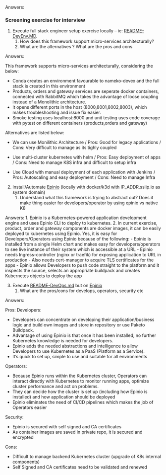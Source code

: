 Answers:

### Screening exercise for interview

1. Execute full stack engineer setup exercise locally – ie: [README-DevEnv.MD](https://github.com/gitricko/nameko-devex/blob/master/README-DevEnv.md). 
    1. How does this framework support micro-services architecturally?
    2. What are the alternatives ? What are the pros and cons
    
Answers:

This framework supports micro-services architecturally, considering the below:
- Conda creates an environment favourable to nameko-devex and the full stack is created in this environment
- Products, orders and gateway services are seperate docker containers, connected with RabbitMQ which takes the advantage of loose coupling instead of a Monolithic architecture.
- It opens different ports in the host (8000,8001,8002,8003), which makes troubleshooting and issue fix easier.
- Smoke testing uses localhost:8000 and unit testing uses code coverage with pytest on different containers (products,orders and gateway)
      
Alternatives are listed below:
- We can use Monilithic Architecture / Pros: Good for legacy applications / Cons: Very difficult to manage as its tighly coupled

- Use multi-cluster kubernetes with helm / Pros: Easy deployment of apps / Cons: Need to manage K8S infra and difficult to setup infra

- Use Cloud with manual deployment of each application with Jenkins / Pros: Autoscaling and easy deployment / Cons: Need to manage Infra
    
2. Install/Automate [Epinio](https://docs.epinio.io/installation/install_epinio) (locally with docker/k3d with IP_ADDR.sslip.io as system domain)
    1. Understand what this framework is trying to abstract out? Does it make thing easier for developers/operator by using epinio vs native K8

Answers:
    1. Epinio is a Kubernetes-powered application development engine and uses Epinio CLI to deploy to kubernetes.
    2. In current exercise, product, order and gateway components are docker images, it can be easily deployed to kubernetes using Epinio. 
    Yes, it is easy for Developers/Operators using Epinio because of the following:
    -  Epinio is installed from a single Helm chart and makes easy for developers/operators to see live instance of their system which is accessible at a URL
    -  Epinio needs Ingress-controller (nginx or traefik) for exposing application to URL in production
    -  Also needs cert-manager to acquire TLS certificates for the apps
    -  Epinio allows Developers to push code straight to the platform and it inspects the source, selects an appropriate buildpack and creates Kubernetes objects to   deploy the app


3. Execute [README-DevOps.md](https://github.com/gitricko/nameko-devex/blob/master/README-DevOps.md) but on [Epinio](https://github.com/epinio/epinio)
    1. What are the pros/cons for develops, operators, security etc
     
Answers:

Pros:
Developers:
-  Developers can concentrate on developing their application/business logic and build own images and store in repository or use Paketo Buildpack.
-  Advantage of using Epinio is that once it has been installed, no further Kubernetes knowledge is needed for developers.
-  Epinio adds the needed abstractions and intelligence to allow Developers to use Kubernetes as a PaaS (Platform as a Service).
-  It’s quick to set up, simple to use and suitable for all environments

Operators:
-  Because Epinio runs within the Kubernetes cluster, Operators can interact directly with Kubernetes to monitor running apps, optimize cluster performance and act on problems.
-  They can decide how the cluster is set up (including how Epinio is installed) and how application should be deployed
-  Epinio eliminates the need of CI/CD pipelines which makes the job of Operators easier

Security:
-  Epinio is secured with self signed and CA certificates
-  As container images are saved in private repo, it is secured and encrypted

Cons:
- Difficult to manage backend Kubernetes cluster (upgrade of K8s internal components)
- Self Signed and CA certificates need to be validated and renewed
